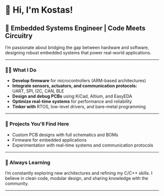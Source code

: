 # 👋 Hi, I'm Kostas!  

## 🚀 Embedded Systems Engineer | Code Meets Circuitry

I’m passionate about bridging the gap between hardware and software, designing robust embedded systems that power real-world applications.

---

### 👨‍💻 What I Do
- **Develop firmware** for microcontrollers (ARM-based architectures)
- **Integrate sensors, actuators, and communication protocols:**  
  UART, SPI, I2C, CAN, BLE
- **Design and debug PCBs** using KiCad, Altium, and EasyEDA
- **Optimize real-time systems** for performance and reliability
- **Tinker with** RTOS, low-level drivers, and bare-metal programming

---

### 🚀 Projects You'll Find Here
- Custom PCB designs with full schematics and BOMs
- Firmware for embedded applications
- Experimentation with real-time systems and communication protocols

---

### 🌱 Always Learning
I’m constantly exploring new architectures and refining my C/C++ skills. I believe in clean code, modular design, and sharing knowledge with the community.

---

<!-- Optionally add contact links or badges below -->
<!--
### 📫 Connect with Me
- [LinkedIn](https://www.linkedin.com/in/konstantinos-potiris-627b13168/)
-->
